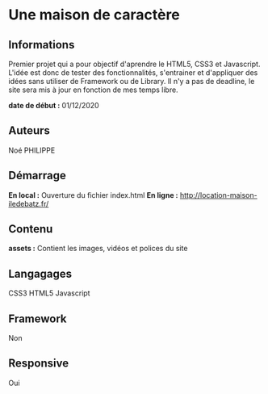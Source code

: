 # Une maison de caractère

## Informations

Premier projet qui a pour objectif d'aprendre le HTML5, CSS3 et Javascript.
L'idée est donc de tester des fonctionnalités, s'entrainer et d'appliquer des idées sans utiliser de Framework ou de Library.
Il n'y a pas de deadline, le site sera mis à jour en fonction de mes temps libre.

**date de début :** 01/12/2020

## Auteurs

Noé PHILIPPE

## Démarrage

**En local :** Ouverture du fichier index.html
**En ligne :** http://location-maison-iledebatz.fr/

## Contenu

**assets :** Contient les images, vidéos et polices du site


## Langagages

CSS3
HTML5
Javascript

## Framework

Non

## Responsive

Oui
